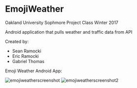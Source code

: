 # EmojiWeather
Oakland University Sophmore Project Class Winter 2017

Android application that pulls weather and traffic data from API

Created by:
* Sean Ramocki
* Eric Ramocki
* Gabriel Thomas

Emoji Weather Android App:

![emojiweatherscreenshot](https://user-images.githubusercontent.com/20077873/33432652-d45638b4-d5a6-11e7-87a4-cb3d11847044.JPG)
![emojiweatherscreenshot2](https://user-images.githubusercontent.com/20077873/33432653-d46a534e-d5a6-11e7-8de5-f29d0ac37a8c.JPG)
